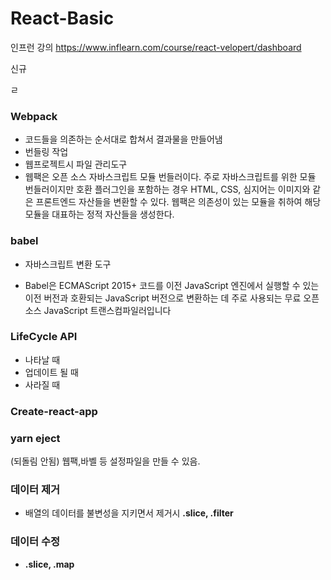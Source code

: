 # React-Basic
인프런 강의 https://www.inflearn.com/course/react-velopert/dashboard

신규


ㄹ
### Webpack

- 코드들을 의존하는 순서대로 합쳐서 결과물을 만들어냄
- 번들링 작업
- 웹프로젝트시 파일 관리도구
- 웹팩은 오픈 소스 자바스크립트 모듈 번들러이다. 주로 자바스크립트를 위한 모듈 번들러이지만 호환 플러그인을 포함하는 경우 HTML, CSS, 심지어는 이미지와 같은 프론트엔드 자산들을 변환할 수 있다. 웹팩은 의존성이 있는 모듈을 취하여 해당 모듈을 대표하는 정적 자산들을 생성한다.



### babel

- 자바스크립트 변환 도구

- Babel은 ECMAScript 2015+ 코드를 이전 JavaScript 엔진에서 실행할 수 있는 이전 버전과 호환되는 JavaScript 버전으로 변환하는 데 주로 사용되는 무료 오픈 소스 JavaScript 트랜스컴파일러입니다





### LifeCycle API

- 나타날 때
- 업데이트 될 때
- 사라질 때



### Create-react-app



### yarn eject

(되돌림 안됨) 웹팩,바벨 등 설정파일을 만들 수 있음.



### 데이터 제거

- 배열의 데이터를 불변성을 지키면서 제거시 <b>.slice, .filter</b>



### 데이터 수정

- <b>.slice, .map</b>

